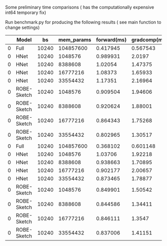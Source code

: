 Some preliminary time comparisons ( has the computationally expensive int64 temporary fix)


Run benchmark.py for producing the following results ( see main function to change settings)

|    | Model       |    bs |   mem_params |   forward(ms) |   gradcomp(ms) |   backward(ms) |   total(ms) | msize   | optim   |
|----|-------------|-------|--------------|---------------|----------------|----------------|-------------|---------|---------|
|  0 | Full        | 10240 |    104857600 |      0.417945 |       0.567543 |       0.208248 |     1.19374 | 400.0MB | sgd     |
|  0 | HNet        | 10240 |      1048576 |      0.989931 |       2.0197   |       0.389263 |     3.3989  | 4.0MB   | sgd     |
|  0 | HNet        | 10240 |      8388608 |      1.02054  |       1.47375  |       0.474194 |     2.96849 | 32.0MB  | sgd     |
|  0 | HNet        | 10240 |     16777216 |      1.08373  |       1.65933  |       0.540926 |     3.28399 | 64.0MB  | sgd     |
|  0 | HNet        | 10240 |     33554432 |      1.17351  |       2.16964  |       0.691194 |     4.03435 | 128.0MB | sgd     |
|  0 | ROBE-Sketch | 10240 |      1048576 |      0.909504 |       1.94606  |       0.392547 |     3.24811 | 4.0MB   | sgd     |
|  0 | ROBE-Sketch | 10240 |      8388608 |      0.920624 |       1.88001  |       0.385501 |     3.18613 | 32.0MB  | sgd     |
|  0 | ROBE-Sketch | 10240 |     16777216 |      0.864343 |       1.75268  |       0.356243 |     2.97326 | 64.0MB  | sgd     |
|  0 | ROBE-Sketch | 10240 |     33554432 |      0.802965 |       1.30517  |       0.284022 |     2.39216 | 128.0MB | sgd     |
|  0 | Full        | 10240 |    104857600 |      0.368102 |       0.601148 |       0.337263 |     1.30651 | 400.0MB | adam    |
|  0 | HNet        | 10240 |      1048576 |      1.03706  |       1.92218  |       0.646306 |     3.60554 | 4.0MB   | adam    |
|  0 | HNet        | 10240 |      8388608 |      0.938663 |       1.70895  |       0.590363 |     3.23798 | 32.0MB  | adam    |
|  0 | HNet        | 10240 |     16777216 |      0.902177 |       2.00657  |       0.653778 |     3.56252 | 64.0MB  | adam    |
|  0 | HNet        | 10240 |     33554432 |      0.873465 |       1.78877  |       0.612782 |     3.27502 | 128.0MB | adam    |
|  0 | ROBE-Sketch | 10240 |      1048576 |      0.849901 |       1.50542  |       0.555994 |     2.91131 | 4.0MB   | adam    |
|  0 | ROBE-Sketch | 10240 |      8388608 |      0.844586 |       1.34411  |       0.543756 |     2.73246 | 32.0MB  | adam    |
|  0 | ROBE-Sketch | 10240 |     16777216 |      0.846111 |       1.3547   |       0.587611 |     2.78842 | 64.0MB  | adam    |
|  0 | ROBE-Sketch | 10240 |     33554432 |      0.837006 |       1.41151  |       0.524457 |     2.77297 | 128.0MB | adam    |

